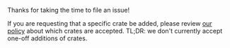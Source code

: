 Thanks for taking the time to file an issue! 

If you are requesting that a specific crate be added, please review [our policy][policy] about which crates are accepted. TL;DR: we don't currently accept one-off additions of crates.

[policy]: https://github.com/integer32llc/rust-playground/issues/101
